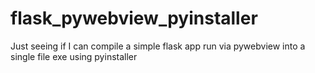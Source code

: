# flask_pywebview_pyinstaller
Just seeing if I can compile a simple flask app run via pywebview into a single file exe using pyinstaller